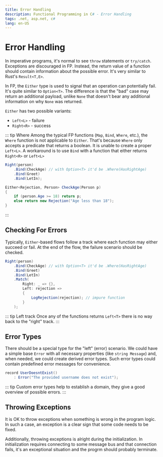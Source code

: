 ```yaml
---
title: Error Handling
description: Functional Programming in C# - Error Handling
tags: .net, asp.net, c#
lang: en-US
---
```


# Error Handling

In imperative programs, it's normal to see `throw` statements or `try/catch`.
Exceptions are discouraged in FP. Instead, the return value of a function should
contain information about the possible error. It's very similar to Rust's
`Result<T,E>`.

In FP, the `Either` type is used to signal that an operation can potentially
fail. It's quite similar to `Option<T>`. The difference is that the "bad" case
may return an additional payload, unlike `None` that doesn't bear any additional
information on why `None` was returned.

`Either` has two possible variants:

- `Left<L>` - failure
- `Right<R>` - success

::: tip Where
Among the typical FP functions (`Map`, `Bind`, `Where`, etc.), the `Where`
function is not applicable to `Either`. That's because `Where` only accepts a
predicate that returns a boolean. It is unable to create a proper `Left<L>`. A
workaround is to use `Bind` with a function that either returns `Right<R>` or
`Left<L>`

```csharp
Right(person)
    .Bind(CheckAge) // with Option<T> it'd be .Where(HasRightAge)
    .Bind(Greet)
    .Bind(LetIn);

Either<Rejection, Person> CheckAge(Person p)
{
    if (person.Age >= 18) return p;
    else return new Rejection("Age less than 18");
}
```
:::

## Checking For Errors

Typically, `Either`-based flows follow a track where each function may either
succeed or fail. At the end of the flow, the failure scenario should be checked.

```csharp
Right(person)
    .Bind(CheckAge) // with Option<T> it'd be .Where(HasRightAge)
    .Bind(Greet)
    .Bind(LetIn)
    .Match(
        Right: _ => {},
        Left: rejection => 
        {
            LogRejection(rejection); // impure function
        }
    );
```

::: tip Left track
Once any of the functions returns `Left<T>` there is no way back to the "right"
track.
:::

## Error Types

There should be a special type for the "left" (error) scenario. We could have a
simple base `Error` with all necessary properties (like `string Message`) and,
when needed, we could create derived error types. Such error types could contain
predefined error messages for convenience.

```csharp
record UserDoesntExist() 
    : Error("The provided username does not exist");
```

::: tip
Custom error types help to establish a domain, they give a good overview of
possible errors.
:::

## Throwing Exceptions

It is OK to throw exceptions when something is wrong in the program logic. In
such a case, an exception is a clear sign that some code needs to be fixed.

Additionally, throwing exceptions is alright during the initialization. In
initialization requires connecting to some message bus and that connection
fails, it's an exceptional situation and the progrm should probably terminate.